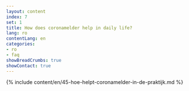 ```yaml
---
layout: content
index: 7
set: 1
title: How does coronamelder help in daily life?
lang: ro
contentLang: en
categories:
- ro
- faq
showBreadCrumbs: true
showContact: true
---
```

{% include content/en/45-hoe-helpt-coronamelder-in-de-praktijk.md %}
